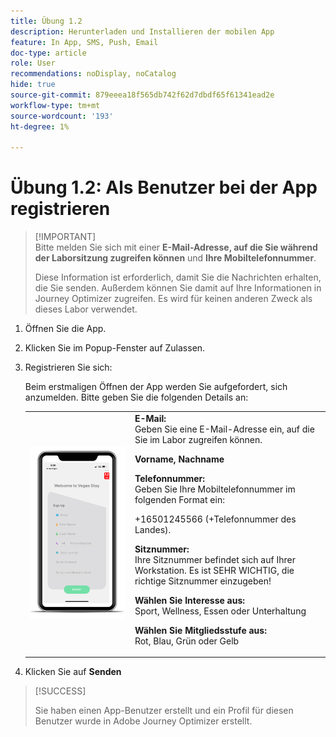 ```yaml
---
title: Übung 1.2
description: Herunterladen und Installieren der mobilen App
feature: In App, SMS, Push, Email
doc-type: article
role: User
recommendations: noDisplay, noCatalog
hide: true
source-git-commit: 879eeea18f565db742f62d7dbdf65f61341ead2e
workflow-type: tm+mt
source-wordcount: '193'
ht-degree: 1%

---
```



# Übung 1.2: Als Benutzer bei der App registrieren

>[!IMPORTANT]\
>Bitte melden Sie sich mit einer **E-Mail-Adresse, auf die Sie während der Laborsitzung zugreifen können** und **Ihre Mobiltelefonnummer**.
>
> Diese Information ist erforderlich, damit Sie die Nachrichten erhalten, die Sie senden. Außerdem können Sie damit auf Ihre Informationen in Journey Optimizer zugreifen. Es wird für keinen anderen Zweck als dieses Labor verwendet.

1. Öffnen Sie die App.
1. Klicken Sie im Popup-Fenster auf Zulassen.
1. Registrieren Sie sich:

   Beim erstmaligen Öffnen der App werden Sie aufgefordert, sich anzumelden. Bitte geben Sie die folgenden Details an:

   <table>
    <tr>
    <td>
    <div>
    <img alt="App-Registrierung" src="../assets/1-2.png"/> 
    </div>
    </td>
    <td>
    <strong>E-Mail: </strong><br>Geben Sie eine E-Mail-Adresse ein, auf die Sie im Labor zugreifen können.
    </p><p>
    <strong>Vorname, Nachname </strong>
    </p><p>
    <strong>Telefonnummer: </strong> <br>Geben Sie Ihre Mobiltelefonnummer im folgenden Format ein: 
    <p>+16501245566 (+Telefonnummer des Landes).
    </p><p>
    <strong>Sitznummer: </strong><br>Ihre Sitznummer befindet sich auf Ihrer Workstation. Es ist SEHR WICHTIG, die richtige Sitznummer einzugeben!
    </p><p>
    <strong>Wählen Sie Interesse aus: </strong></br>Sport, Wellness, Essen oder Unterhaltung
    </p><p>
    <strong>Wählen Sie Mitgliedsstufe aus: </strong></br>Rot, Blau, Grün oder Gelb</p>
    </td>
    </tr>
    </table>

1. Klicken Sie auf **Senden**

>[!SUCCESS]
>
>Sie haben einen App-Benutzer erstellt und ein Profil für diesen Benutzer wurde in Adobe Journey Optimizer erstellt.
